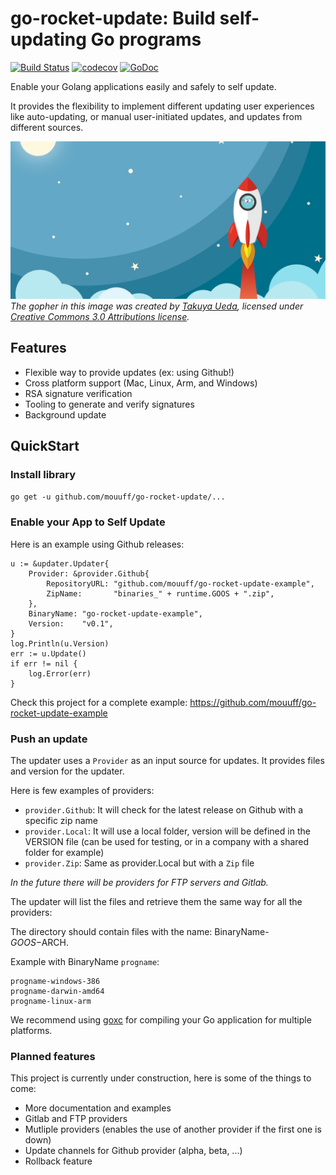 

# go-rocket-update: Build self-updating Go programs

[![Build Status](https://github.com/mouuff/go-rocket-update/workflows/Go/badge.svg?branch=master)](https://github.com/mouuff/go-rocket-update/actions)
[![codecov](https://codecov.io/gh/mouuff/go-rocket-update/branch/master/graph/badge.svg)](https://codecov.io/gh/mouuff/go-rocket-update)
[![GoDoc](https://pkg.go.dev/github.com/mouuff/go-rocket-update?status.png)](https://pkg.go.dev/github.com/mouuff/go-rocket-update)


Enable your Golang applications easily and safely to self update.

It provides the flexibility to implement different updating user experiences like auto-updating, or manual user-initiated updates, and updates from different sources.

![Go rocket image](docs/social.png)
*The gopher in this image was created by [Takuya Ueda][tu], licensed under [Creative Commons 3.0 Attributions license][cc3-by].*

## Features
* Flexible way to provide updates (ex: using Github!)
* Cross platform support (Mac, Linux, Arm, and Windows)
* RSA signature verification
* Tooling to generate and verify signatures
* Background update

## QuickStart

### Install library

`go get -u github.com/mouuff/go-rocket-update/...`

### Enable your App to Self Update

Here is an example using Github releases:

	u := &updater.Updater{
		Provider: &provider.Github{
			RepositoryURL: "github.com/mouuff/go-rocket-update-example",
			ZipName:       "binaries_" + runtime.GOOS + ".zip",
		},
		BinaryName: "go-rocket-update-example",
		Version:    "v0.1",
	}
	log.Println(u.Version)
	err := u.Update()
	if err != nil {
		log.Error(err)
	}

Check this project for a complete example: https://github.com/mouuff/go-rocket-update-example

### Push an update

The updater uses a `Provider` as an input source for updates. It provides files and version for the updater.

Here is few examples of providers:
* `provider.Github`: It will check for the latest release on Github with a specific zip name
* `provider.Local`: It will use a local folder, version will be defined in the VERSION file (can be used for testing, or in a company with a shared folder for example)
* `provider.Zip`: Same as provider.Local but with a `Zip` file

*In the future there will be providers for FTP servers and Gitlab.*

The updater will list the files and retrieve them the same way for all the providers:

The directory should contain files with the name: BinaryName-$GOOS-$ARCH.

Example with BinaryName `progname`:

    progname-windows-386
    progname-darwin-amd64
    progname-linux-arm

We recommend using [goxc](https://github.com/laher/goxc) for compiling your Go application for multiple platforms.

### Planned features
This project is currently under construction, here is some of the things to come:
* More documentation and examples
* Gitlab and FTP providers
* Mutliple providers (enables the use of another provider if the first one is down)
* Update channels for Github provider (alpha, beta, ...)
* Rollback feature

[tu]: https://twitter.com/tenntenn
[cc3-by]: https://creativecommons.org/licenses/by/3.0/

